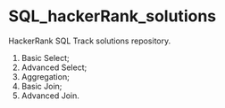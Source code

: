 # SQL_hackerRank_solutions
HackerRank SQL Track solutions repository.  
1) Basic Select; 
2) Advanced Select; 
3) Aggregation; 
4) Basic Join; 
5) Advanced Join. 
